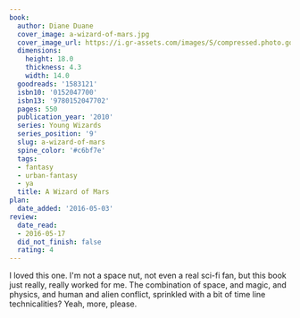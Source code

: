 ```yaml
---
book:
  author: Diane Duane
  cover_image: a-wizard-of-mars.jpg
  cover_image_url: https://i.gr-assets.com/images/S/compressed.photo.goodreads.com/books/1272379484l/1583121._SX98_.jpg
  dimensions:
    height: 18.0
    thickness: 4.3
    width: 14.0
  goodreads: '1583121'
  isbn10: '0152047700'
  isbn13: '9780152047702'
  pages: 550
  publication_year: '2010'
  series: Young Wizards
  series_position: '9'
  slug: a-wizard-of-mars
  spine_color: '#c6bf7e'
  tags:
  - fantasy
  - urban-fantasy
  - ya
  title: A Wizard of Mars
plan:
  date_added: '2016-05-03'
review:
  date_read:
  - 2016-05-17
  did_not_finish: false
  rating: 4
---
```


I loved this one. I'm not a space nut, not even a real sci-fi fan, but this book just really, really worked for me. The combination of space, and magic, and physics, and human and alien conflict, sprinkled with a bit of time line technicalities? Yeah, more, please.

